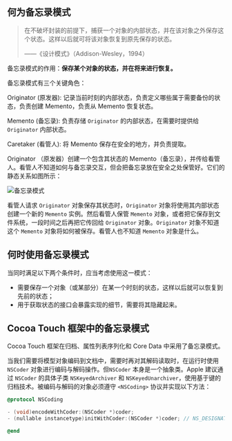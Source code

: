 ## 何为备忘录模式

> 在不破坏封装的前提下，捕获一个对象的内部状态，并在该对象之外保存这个状态。这样以后就可将该对象恢复到原先保存的状态。
>
> ——《设计模式》（Addison-Wesley，1994）

备忘录模式的作用：**保存某个对象的状态，并在将来进行恢复。**

备忘录模式有三个关键角色：

Originator (原发器): 记录当前时刻的内部状态，负责定义哪些属于需要备份的状态，负责创建 Memento，负责从 Memento 恢复状态。

Memento (备忘录): 负责存储 `Originator` 的内部状态，在需要时提供给 `Originator` 内部状态。

Caretaker (看管人): 将 Memento 保存在安全的地方，并负责提取。

Originator （原发器）创建一个包含其状态的 Memento（备忘录），并传给看管人。看管人不知道如何与备忘录交互，但会把备忘录放在安全之处保管好。它们的静态关系如图所示：

![备忘录模式](https://blog-andy0570-1256077835.cos.ap-shanghai.myqcloud.com/site_Images/033134.png)

看管人请求 `Originator` 对象保存其状态时，`Originator` 对象将使用其内部状态创建一个新的 `Memento` 实例。然后看管人保管 `Memento` 对象，或者把它保存到文件系统，一段时间之后再把它传回给 `Originator` 对象。`Originator` 对象不知道这个 `Memento` 对象将如何被保存。看管人也不知道 `Memento` 对象是什么。



## 何时使用备忘录模式

当同时满足以下两个条件时，应当考虑使用这一模式：

* 需要保存一个对象（或某部分）在某一个时刻的状态，这样以后就可以恢复到先前的状态；
* 用于获取状态的接口会暴露实现的细节，需要将其隐藏起来。



## Cocoa Touch 框架中的备忘录模式

Cocoa Touch 框架在归档、属性列表序列化和 Core Data 中采用了备忘录模式。

当我们需要将模型对象编码到文档中，需要时再对其解码读取时，在运行时使用 `NSCoder` 对象进行编码与解码操作。但`NSCoder` 本身是一个抽象类。Apple 建议通过 `NSCoder` 的具体子类 `NSKeyedArchiver` 和 `NSKeyedUnarchiver`，使用基于键的归档技术。被编码与解码的对象必须遵守 `<NSCoding>` 协议并实现以下方法：

```objectivec
@protocol NSCoding

- (void)encodeWithCoder:(NSCoder *)coder;
- (nullable instancetype)initWithCoder:(NSCoder *)coder; // NS_DESIGNATED_INITIALIZER

@end
```







